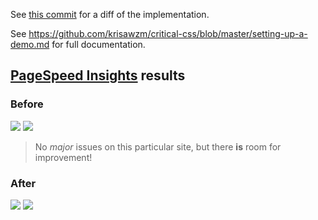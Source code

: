 See [this commit](https://github.com/krisawzm/critical-css-demo/commit/8288ba8971fc7381ef933affdde3b3d71c5475e3) for a diff of the implementation.

See https://github.com/krisawzm/critical-css/blob/master/setting-up-a-demo.md for full documentation.

## [PageSpeed Insights](https://developers.google.com/speed/pagespeed/insights/) results

### Before

<img src="https://i.imgur.com/86VyVgB.png">
<img src="https://i.imgur.com/rS9j8Iq.png">

> No _major_ issues on this particular site, but there **is** room for improvement!

### After

<img src="https://i.imgur.com/iSMjzCs.png">
<img src="https://i.imgur.com/d86k0vj.png">
